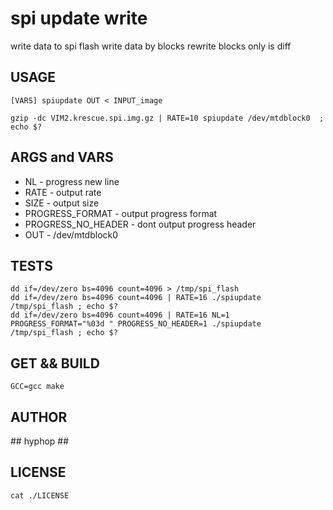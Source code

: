 # spi update write

write data to spi flash write data by blocks 
rewrite blocks only is diff

## USAGE

    [VARS] spiupdate OUT < INPUT_image

    gzip -dc VIM2.krescue.spi.img.gz | RATE=10 spiupdate /dev/mtdblock0  ; echo $?

## ARGS and VARS

+ NL   - progress new line
+ RATE - output rate
+ SIZE - output size
+ PROGRESS_FORMAT    - output progress format
+ PROGRESS_NO_HEADER - dont output progress header
+ OUT  - /dev/mtdblock0

## TESTS

    dd if=/dev/zero bs=4096 count=4096 > /tmp/spi_flash
    dd if=/dev/zero bs=4096 count=4096 | RATE=16 ./spiupdate /tmp/spi_flash ; echo $?
    dd if=/dev/zero bs=4096 count=4096 | RATE=16 NL=1 PROGRESS_FORMAT="%03d " PROGRESS_NO_HEADER=1 ./spiupdate /tmp/spi_flash ; echo $?

## GET && BUILD

    GCC=gcc make

## AUTHOR

\## hyphop ##

## LICENSE

    cat ./LICENSE